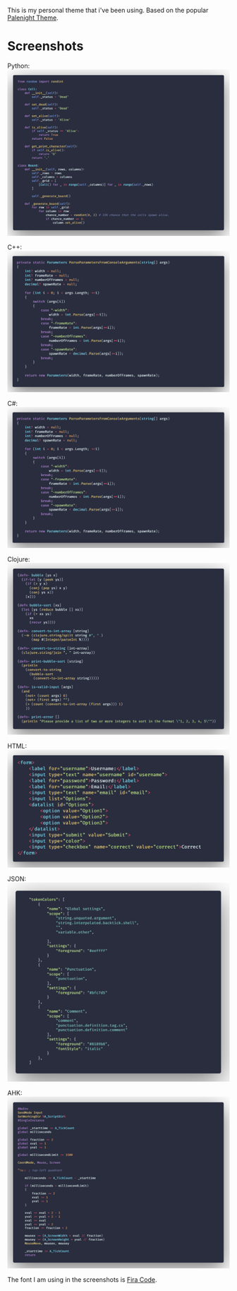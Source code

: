 This is my personal theme that i've been using.
Based on the popular [Palenight Theme](https://marketplace.visualstudio.com/items?itemName=whizkydee.material-palenight-theme).


# Screenshots
Python:
![](screenshots/py.png)

C++:
![](screenshots/cs.png)

C#:
![](screenshots/cs.png)

Clojure:
![](screenshots/clj.png)

HTML:
![](screenshots/html.png)

JSON:
![](screenshots/json.png)

AHK:
![](screenshots/ahk.png)

The font I am using in the screenshots is [Fira Code](https://github.com/tonsky/FiraCode).